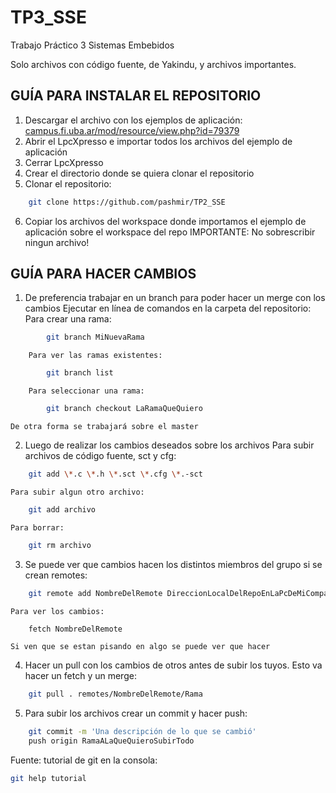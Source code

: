 # TP3_SSE
Trabajo Práctico 3 Sistemas Embebidos

Solo archivos con código fuente, de Yakindu, y archivos importantes.

## GUÍA PARA INSTALAR EL REPOSITORIO
1. Descargar el archivo con los ejemplos de aplicación: [campus.fi.uba.ar/mod/resource/view.php?id=79379](campus.fi.uba.ar/mod/resource/view.php?id=79379)
2. Abrir el LpcXpresso e importar todos los archivos del ejemplo de aplicación
3. Cerrar LpcXpresso
4. Crear el directorio donde se quiera clonar el repositorio
5. Clonar el repositorio:
```bash
	git clone https://github.com/pashmir/TP2_SSE
```
6. Copiar los archivos del workspace donde importamos el ejemplo de aplicación sobre el workspace del repo
	IMPORTANTE: No sobrescribir ningun archivo!
    
## GUÍA PARA HACER CAMBIOS
1. De preferencia trabajar en un branch para poder hacer un merge con los cambios
		Ejecutar en línea de comandos en la carpeta del repositorio:
		Para crear una rama:
```bash
		git branch MiNuevaRama
```
		Para ver las ramas existentes:
```bash
		git branch list
```
		Para seleccionar una rama:
```bash
		git branch checkout LaRamaQueQuiero
```
	De otra forma se trabajará sobre el master
2. Luego de realizar los cambios deseados sobre los archivos
	Para subir archivos de código fuente, sct y cfg:
```bash
	git add \*.c \*.h \*.sct \*.cfg \*.-sct
```
	Para subir algun otro archivo:
```bash
	git add archivo
```
	Para borrar:
```bash
	git rm archivo
```
3. Se puede ver que cambios hacen los distintos miembros del grupo si se crean remotes:
```bash
	git remote add NombreDelRemote DireccionLocalDelRepoEnLaPcDeMiCompañero
```
	Para ver los cambios:
```bash
	fetch NombreDelRemote
```
	Si ven que se estan pisando en algo se puede ver que hacer
4. Hacer un pull con los cambios de otros antes de subir los tuyos. Esto va hacer un fetch y un merge:
```bash
	git pull . remotes/NombreDelRemote/Rama
```
5. Para subir los archivos crear un commit y hacer push:
```bash
	git commit -m 'Una descripción de lo que se cambió'
	push origin RamaALaQueQuieroSubirTodo
```

Fuente: tutorial de git en la consola:
```bash
git help tutorial
```
